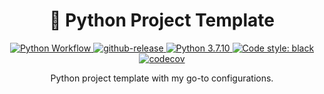 <div align="center">
  <h1>🐍 Python Project Template</h1>

<p align="center">

<a href="https://github.com/connor-mccarthy/python-project-template/workflows/Python%20Workflow/badge.svg">
    <img src="https://github.com/connor-mccarthy/python-project-template/workflows/Python%20Workflow/badge.svg" alt="Python Workflow" />
</a>
<a href="https://img.shields.io/github/v/release/connor-mccarthy/python-project-template?logo=github">
    <img src="https://img.shields.io/github/v/release/connor-mccarthy/python-project-template?logo=github" alt="github-release" >
</a>
</a>
<a href="https://img.shields.io/badge/python-3.7.10-blue.svg">
    <img src="https://img.shields.io/badge/python-3.7.10-blue.svg" alt="Python 3.7.10" />
</a>
<a href="https://img.shields.io/badge/code%20style-black-000000.svg">
    <img src="https://img.shields.io/badge/code%20style-black-000000.svg" alt="Code style: black" >
</a>
<a href="https://codecov.io/gh/connor-mccarthy/algorithms-specialization-stanford/branch/master/graph/badge.svg?token=4AHCWFKISX">
    <img src="https://codecov.io/gh/connor-mccarthy/algorithms-specialization-stanford/branch/master/graph/badge.svg?token=4AHCWFKISX" alt="codecov" >
</a>
<p>Python project template with my go-to configurations.</p>
</div>